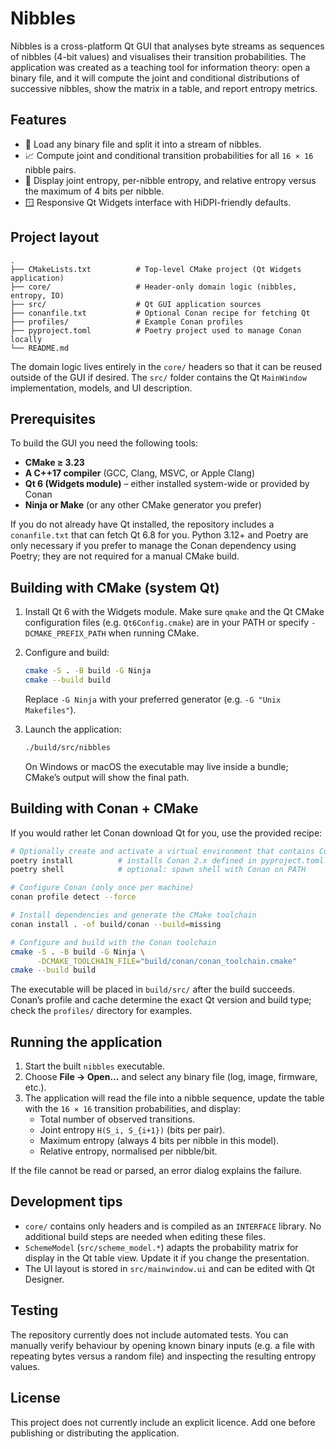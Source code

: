 # Nibbles

Nibbles is a cross-platform Qt GUI that analyses byte streams as sequences of
nibbles (4-bit values) and visualises their transition probabilities. The
application was created as a teaching tool for information theory: open a binary
file, and it will compute the joint and conditional distributions of successive
nibbles, show the matrix in a table, and report entropy metrics.

## Features

- 📂 Load any binary file and split it into a stream of nibbles.
- 📈 Compute joint and conditional transition probabilities for all `16 × 16`
nibble pairs.
- 🧮 Display joint entropy, per-nibble entropy, and relative entropy versus the
maximum of 4 bits per nibble.
- 🪟 Responsive Qt Widgets interface with HiDPI-friendly defaults.

## Project layout

```
.
├── CMakeLists.txt          # Top-level CMake project (Qt Widgets application)
├── core/                   # Header-only domain logic (nibbles, entropy, IO)
├── src/                    # Qt GUI application sources
├── conanfile.txt           # Optional Conan recipe for fetching Qt
├── profiles/               # Example Conan profiles
├── pyproject.toml          # Poetry project used to manage Conan locally
└── README.md
```

The domain logic lives entirely in the `core/` headers so that it can be reused
outside of the GUI if desired. The `src/` folder contains the Qt `MainWindow`
implementation, models, and UI description.

## Prerequisites

To build the GUI you need the following tools:

- **CMake ≥ 3.23**
- **A C++17 compiler** (GCC, Clang, MSVC, or Apple Clang)
- **Qt 6 (Widgets module)** – either installed system-wide or provided by Conan
- **Ninja or Make** (or any other CMake generator you prefer)

If you do not already have Qt installed, the repository includes a
`conanfile.txt` that can fetch Qt 6.8 for you. Python 3.12+ and Poetry are only
necessary if you prefer to manage the Conan dependency using Poetry; they are
not required for a manual CMake build.

## Building with CMake (system Qt)

1. Install Qt 6 with the Widgets module. Make sure `qmake` and the Qt CMake
   configuration files (e.g. `Qt6Config.cmake`) are in your PATH or specify
   `-DCMAKE_PREFIX_PATH` when running CMake.
2. Configure and build:

   ```bash
   cmake -S . -B build -G Ninja
   cmake --build build
   ```

   Replace `-G Ninja` with your preferred generator (e.g. `-G "Unix Makefiles"`).

3. Launch the application:

   ```bash
   ./build/src/nibbles
   ```

   On Windows or macOS the executable may live inside a bundle; CMake’s output
   will show the final path.

## Building with Conan + CMake

If you would rather let Conan download Qt for you, use the provided recipe:

```bash
# Optionally create and activate a virtual environment that contains Conan
poetry install          # installs Conan 2.x defined in pyproject.toml
poetry shell            # optional: spawn shell with Conan on PATH

# Configure Conan (only once per machine)
conan profile detect --force

# Install dependencies and generate the CMake toolchain
conan install . -of build/conan --build=missing

# Configure and build with the Conan toolchain
cmake -S . -B build -G Ninja \
      -DCMAKE_TOOLCHAIN_FILE="build/conan/conan_toolchain.cmake"
cmake --build build
```

The executable will be placed in `build/src/` after the build succeeds. Conan’s
profile and cache determine the exact Qt version and build type; check the
`profiles/` directory for examples.

## Running the application

1. Start the built `nibbles` executable.
2. Choose **File → Open…** and select any binary file (log, image, firmware,
   etc.).
3. The application will read the file into a nibble sequence, update the table
   with the `16 × 16` transition probabilities, and display:
   - Total number of observed transitions.
   - Joint entropy `H(S_i, S_{i+1})` (bits per pair).
   - Maximum entropy (always 4 bits per nibble in this model).
   - Relative entropy, normalised per nibble/bit.

If the file cannot be read or parsed, an error dialog explains the failure.

## Development tips

- `core/` contains only headers and is compiled as an `INTERFACE` library. No
  additional build steps are needed when editing these files.
- `SchemeModel` (`src/scheme_model.*`) adapts the probability matrix for
  display in the Qt table view. Update it if you change the presentation.
- The UI layout is stored in `src/mainwindow.ui` and can be edited with Qt
  Designer.

## Testing

The repository currently does not include automated tests. You can manually
verify behaviour by opening known binary inputs (e.g. a file with repeating
bytes versus a random file) and inspecting the resulting entropy values.

## License

This project does not currently include an explicit licence. Add one before
publishing or distributing the application.
